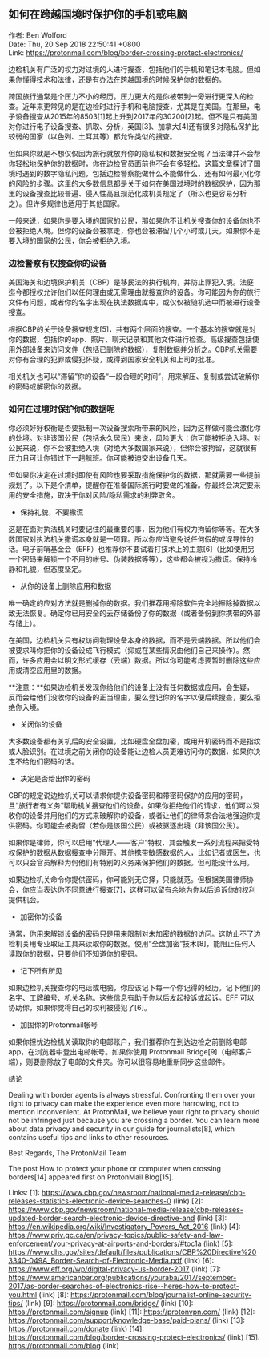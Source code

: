 ## 如何在跨越国境时保护你的手机或电脑

作者: Ben Wolford  
Date: Thu, 20 Sep 2018 22:50:41 +0800  
Link: https://protonmail.com/blog/border-crossing-protect-electronics/   

边检机关有广泛的权力对过境的人进行搜查，包括他们的手机和笔记本电脑。但如果你懂得技术和法律，还是有办法在跨越国境的时候保护你的数据的。

跨国旅行通常是个压力不小的经历。压力更大的是你被带到一旁进行更深入的检查。近年来更常见的是在边检时进行手机和电脑搜查，尤其是在美国。在那里，电子设备搜查从2015年的8503[1]起上升到2017年的30200[2]起。但不是只有美国对你进行电子设备搜查、抓取、分析，英国[3]、加拿大[4]还有很多对隐私保护比较弱的国家（以色列、土耳其等）都允许类似的搜查。

但如果你就是不想仅仅因为旅行就放弃你的隐私权和数据安全呢？当法律并不会帮你轻松地保护你的数据时，你在边检官员面前也不会有多轻松。这篇文章探讨了国境时遇到的数字隐私问题，包括边检警察能做什么不能做什么，还有如何最小化你的风险的步骤。这里的大多数信息都是关于如何在美国过境时的数据保护，因为那里的设备搜查比较普遍、侵入性高且规范化成机关规定了（所以也更容易分析之）。但许多规律也适用于其他国家。

一般来说，如果你是要入境的国家的公民，那如果你不让机关搜查你的设备你也不会被拒绝入境。但你的设备会被拿走，你也会被滞留几个小时或几天。如果你不是要入境的国家的公民，你会被拒绝入境。

### 边检警察有权搜查你的设备

美国海关和边境保护机关（CBP）是移民法的执行机构，并防止罪犯入境。法庭迄今都授权允许他们以任何理由或无需理由就搜查你的设备。你可能因为你的旅行文件有问题，或者你的名字出现在执法数据库中，或仅仅被随机选中而被进行设备搜查。

根据CBP的关于设备搜查规定[5]，共有两个层面的搜查。一个基本的搜查就是对你的数据，包括你的app、照片、聊天记录和其他文件进行检查。高级搜查包括使用外部设备来访问文件（包括已删除的数据），复制数据并分析之。CBP机关需要对你有合理的犯罪或侵犯怀疑，或得到国家安全机关和上司的批准。

相关机关也可以“滞留”你的设备“一段合理的时间”，用来解压、复制或尝试破解你的密码或解密你的数据。

### 如何在过境时保护你的数据呢

你必须好好权衡是否要抵制一次设备搜索所带来的风险，因为这样做可能会激化你的处境。对非该国公民（包括永久居民）来说，风险更大：你可能被拒绝入境。对公民来说，你不会被拒绝入境（对绝大多数国家来说），但你会被拘留，这就很有压力且可让你错过下一趟航班。你可能被迫交出设备几天。

但如果你决定在过境时即使有风险也要采取措施保护你的数据，那就需要一些提前规划了。以下是个清单，提醒你在准备国际旅行时要做的准备。你最终会决定要采用的安全措施，取决于你对风险/隐私需求的利弊取舍。

- 保持礼貌，不要撒谎

这是在面对执法机关时要记住的最重要的事，因为他们有权力拘留你等等。在大多数国家对执法机关撒谎本身就是一项罪。所以你应当避免说任何假的或误导性的话。电子前哨基金会（EFF）也推荐你不要试着打技术上的主意[6]（比如使用另一个密码来解锁一个不用的帐号、伪装数据等等），这些都会被视为撒谎。保持冷静和礼貌，但态度坚定。

- 从你的设备上删除应用和数据

唯一确定的应对方法就是删掉你的数据。我们推荐用擦除软件完全地擦除掉数据以致无法恢复。确定你已用安全的云存储备份了你的数据（或者备份到你携带的外部存储上）。

在美国，边检机关只有权访问物理设备本身的数据，而不是云端数据。所以他们会被要求叫你把你的设备设成飞行模式（抑或在某些情况由他们自己来操作）。然而，许多应用会以明文形式缓存（云端）数据。所以你可能考虑要暂时删除这些应用或清空应用里的数据。

**注意：**如果边检机关发现你给他们的设备上没有任何数据或应用，会生疑，反而会给他们没收你的设备的正当理由，要么登记你的名字以便后续搜查，要么拒绝你入境。

- 关闭你的设备

大多数设备都有关机后的安全设置，比如硬盘全盘加密，或用开机密码而不是指纹或人脸识别。在过境之前关闭你的设备能让边检人员更难访问你的数据，如果你决定不给他们密码的话。

- 决定是否给出你的密码

CBP的规定说边检机关可以请求你提供设备密码和带密码保护的应用的密码，且“旅行者有义务”帮助机关搜查他们的设备。如果你拒绝他们的请求，他们可以没收你的设备并用他们的方式来破解你的设备，或者让他们的律师来合法地强迫你提供密码。你可能会被拘留（若你是该国公民）或被驱逐出境（非该国公民）。

如果你是律师，你可以启用“代理人——客户”特权，其会触发一系列流程来把受特权保护的数据从数据搜查中分隔开。其他携带敏感数据的人，比如记者或医生，也可以只会官员解释为何他们有特别的义务来保护他们的数据。但可能没什么用。

如果边检机关命令你提供密码，你可能别无它择，只能就范。但根据美国律师协会，你应当表达你不同意进行搜查[7]，这样可以留有余地为你以后追诉你的权利提供机会。

- 加密你的设备

通常，你用来解锁设备的密码只是用来限制对未加密的数据的访问。这防止不了边检机关用专业取证工具来读取你的数据。使用“全盘加密”技术[8]，能阻止任何人读取你的数据，只要他们不知道你的密码。

- 记下所有所见

如果边检机关搜查你的电话或电脑，你应该记下每一个你记得的经历。记下他们的名字、工牌编号、机关名称。这些信息有助于你以后发起投诉或起诉。EFF 可以协助你，如果你觉得自己的权利被侵犯了[6]。

- 加固你的Protonmail帐号

如果你担忧边检机关读取你的电邮账户，我们推荐你在到达边检之前删除电邮app，在浏览器中登出电邮帐号。如果你使用 Protonmail Bridge[9]（电邮客户端），则要删除放了电邮的文件夹。你可以很容易地重新同步这些邮件。

结论

Dealing with border agents is always stressful. Confronting them over your 
right to privacy can make the experience even more harrowing, not to mention 
inconvenient. At ProtonMail, we believe your right to privacy should not be 
infringed just because you are crossing a border. You can learn more about data
privacy and security in our guide for journalists[8], which contains useful 
tips and links to other resources.

Best Regards,
The ProtonMail Team


The post How to protect your phone or computer when crossing borders[14] 
appeared first on ProtonMail Blog[15].

Links: 
[1]: https://www.cbp.gov/newsroom/national-media-release/cbp-releases-statistics-electronic-device-searches-0 (link)
[2]: https://www.cbp.gov/newsroom/national-media-release/cbp-releases-updated-border-search-electronic-device-directive-and (link)
[3]: https://en.wikipedia.org/wiki/Investigatory_Powers_Act_2016 (link)
[4]: https://www.priv.gc.ca/en/privacy-topics/public-safety-and-law-enforcement/your-privacy-at-airports-and-borders/#toc1a (link)
[5]: https://www.dhs.gov/sites/default/files/publications/CBP%20Directive%203340-049A_Border-Search-of-Electronic-Media.pdf (link)
[6]: https://www.eff.org/wp/digital-privacy-us-border-2017 (link)
[7]: https://www.americanbar.org/publications/youraba/2017/september-2017/as-border-searches-of-electronics-rise--heres-how-to-protect-you.html (link)
[8]: https://protonmail.com/blog/journalist-online-security-tips/ (link)
[9]: https://protonmail.com/bridge/ (link)
[10]: https://protonmail.com/signup (link)
[11]: https://protonvpn.com/ (link)
[12]: https://protonmail.com/support/knowledge-base/paid-plans/ (link)
[13]: https://protonmail.com/donate (link)
[14]: https://protonmail.com/blog/border-crossing-protect-electronics/ (link)
[15]: https://protonmail.com/blog (link)
